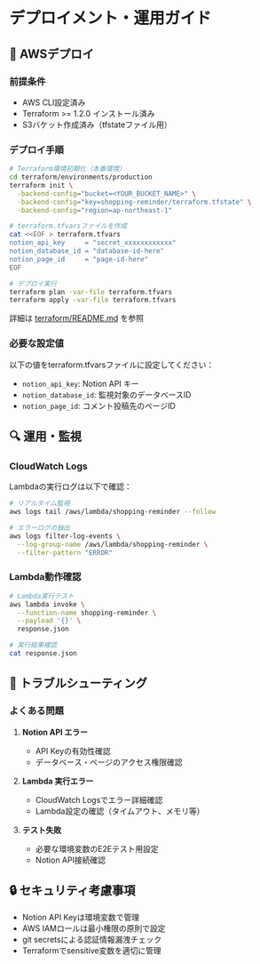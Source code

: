 # デプロイメント・運用ガイド

## 🚀 AWSデプロイ

### 前提条件

- AWS CLI設定済み
- Terraform >= 1.2.0 インストール済み
- S3バケット作成済み（tfstateファイル用）

### デプロイ手順

```bash
# Terraform環境初期化（本番環境）
cd terraform/environments/production
terraform init \
  -backend-config="bucket=<YOUR_BUCKET_NAME>" \
  -backend-config="key=shopping-reminder/terraform.tfstate" \
  -backend-config="region=ap-northeast-1"

# terraform.tfvarsファイルを作成
cat <<EOF > terraform.tfvars
notion_api_key     = "secret_xxxxxxxxxxxx"
notion_database_id = "database-id-here"
notion_page_id     = "page-id-here"
EOF

# デプロイ実行
terraform plan -var-file terraform.tfvars
terraform apply -var-file terraform.tfvars
```

詳細は [terraform/README.md](../terraform/README.md) を参照

### 必要な設定値

以下の値をterraform.tfvarsファイルに設定してください：

- `notion_api_key`: Notion API キー
- `notion_database_id`: 監視対象のデータベースID
- `notion_page_id`: コメント投稿先のページID

## 🔍 運用・監視

### CloudWatch Logs

Lambdaの実行ログは以下で確認：

```bash
# リアルタイム監視
aws logs tail /aws/lambda/shopping-reminder --follow

# エラーログの抽出
aws logs filter-log-events \
  --log-group-name /aws/lambda/shopping-reminder \
  --filter-pattern "ERROR"
```

### Lambda動作確認

```bash
# Lambda実行テスト
aws lambda invoke \
  --function-name shopping-reminder \
  --payload '{}' \
  response.json

# 実行結果確認
cat response.json
```

## 🐛 トラブルシューティング

### よくある問題

1. **Notion API エラー**
   - API Keyの有効性確認
   - データベース・ページのアクセス権限確認

2. **Lambda 実行エラー**
   - CloudWatch Logsでエラー詳細確認
   - Lambda設定の確認（タイムアウト、メモリ等）

3. **テスト失敗**
   - 必要な環境変数のE2Eテスト用設定
   - Notion API接続確認

## 🔒 セキュリティ考慮事項

- Notion API Keyは環境変数で管理
- AWS IAMロールは最小権限の原則で設定
- git secretsによる認証情報漏洩チェック
- Terraformでsensitive変数を適切に管理
